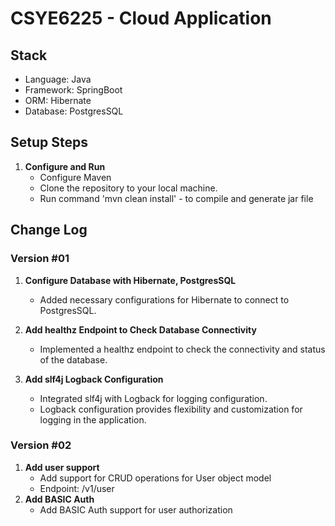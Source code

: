 # CSYE6225 - Cloud Application

## Stack
- Language: Java
- Framework: SpringBoot
- ORM: Hibernate
- Database: PostgresSQL

## Setup Steps
1. **Configure and Run**
    - Configure Maven
    - Clone the repository to your local machine. 
    - Run command 'mvn clean install' - to compile and generate jar file

## Change Log

### Version #01
1. **Configure Database with Hibernate, PostgresSQL**
    - Added necessary configurations for Hibernate to connect to PostgresSQL.

2. **Add healthz Endpoint to Check Database Connectivity**
    - Implemented a healthz endpoint to check the connectivity and status of the database.

3. **Add slf4j Logback Configuration**
    - Integrated slf4j with Logback for logging configuration.
    - Logback configuration provides flexibility and customization for logging in the application.

### Version #02
1. **Add user support**
   - Add support for CRUD operations for User object model
   - Endpoint: /v1/user
2. **Add BASIC Auth**
   - Add BASIC Auth support for user authorization
